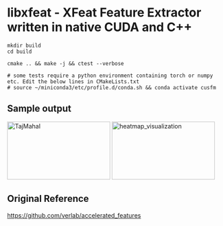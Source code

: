 # libxfeat - XFeat Feature Extractor written in native CUDA and C++

```
mkdir build 
cd build

cmake .. && make -j && ctest --verbose

# some tests require a python environment containing torch or numpy etc. Edit the below lines in CMakeLists.txt
# source ~/miniconda3/etc/profile.d/conda.sh && conda activate cusfm

```

## Sample output
<img width="240" height="135" alt="TajMahal" src="https://github.com/user-attachments/assets/cab1eefc-83d2-42f5-a9a2-ccc6e1deb228" />
<img width="240" height="135" alt="heatmap_visualization" src="https://github.com/user-attachments/assets/b86fa963-2862-4543-8155-ffd9d4a2998f" />


## Original Reference

https://github.com/verlab/accelerated_features
